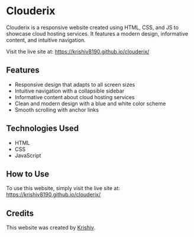 # Clouderix

Clouderix is a responsive website created using HTML, CSS, and JS to showcase cloud hosting services. It features a modern design, informative content, and intuitive navigation.

Visit the live site at: https://krishiv8190.github.io/clouderix/
## Features

- Responsive design that adapts to all screen sizes
- Intuitive navigation with a collapsible sidebar
- Informative content about cloud hosting services
- Clean and modern design with a blue and white color scheme
- Smooth scrolling with anchor links
## Technologies Used

- HTML
- CSS
- JavaScript
## How to Use

To use this website, simply visit the live site at: https://krishiv8190.github.io/clouderix/
## Credits

This website was created by [Krishiv](https://www.github.com/krishiv8190).
